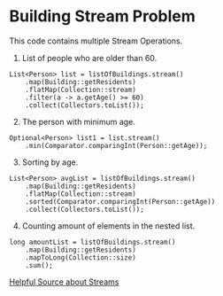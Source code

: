 # Building Stream Problem

This code contains multiple Stream Operations.

1. List of people who are older than 60.
```
List<Person> list = listOfBuildings.stream()                      
    .map(Building::getResidents)
    .flatMap(Collection::stream)
    .filter(a -> a.getAge() >= 60)
    .collect(Collectors.toList());
```

2. The person with minimum age.
```
Optional<Person> list1 = list.stream()                           
    .min(Comparator.comparingInt(Person::getAge));
```

3. Sorting by age.
```
List<Person> avgList = listOfBuildings.stream()                   
    .map(Building::getResidents)
    .flatMap(Collection::stream)
    .sorted(Comparator.comparingInt(Person::getAge))
    .collect(Collectors.toList());
```

4. Counting amount of elements in the nested list.
```
long amountList = listOfBuildings.stream()                        
    .map(Building::getResidents)
    .mapToLong(Collection::size)
    .sum();
```


[Helpful Source about Streams](https://stackify.com/streams-guide-java-8/)
